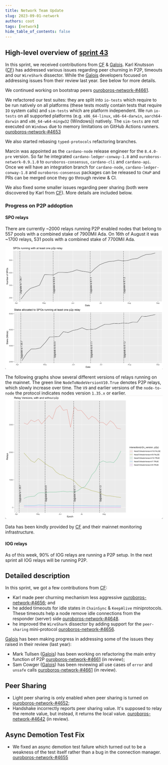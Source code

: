 ```yaml
---
title: Network Team Update
slug: 2023-09-01-network
authors: coot
tags: [network]
hide_table_of_contents: false
---
```


## High-level overview of [sprint 43][sprint-43]

In this sprint, we received contributions from [CF] & [Galois].  Karl Knutsson
([CF]) has addressed various issues regarding peer churning in P2P, timeouts
and our `WireShark` dissector.  While the [Galois] developers focused on
addressing issues from their review last year. See below for more details.

We continued working on bootstrap peers [ouroboros-network-#4661].

We refactored our test suites: they are split into `io-tests` which require to
be run natively on all platforms (these tests mostly contain tests that
require `IO` system calls) and `sim-tests` which are platform independent.  We
run `io-tests` on all supported platforms (e.g. `x86_64-linux`,
`x86-64-darwin`, `aarch64-darwin` and `x86_64-w64-mingw32` (Windows)) natively.
The `sim-tests` are not executed on `Windows` due to memory limitations on
GitHub Actions runners. [ouroboros-network-#4653]

We also started rebasing `typed-protocols` refactoring branches.

Marcin was appointed as the `cardano-node` release engineer for the `8.4.0-pre`
version.  So far he integrated `cardano-ledger-conway-1.8` and
`ouroboros-network-0.9.1.0` to `ouroboros-consensus`, `cardano-cli` and
`cardano-api`.  Once we will have an integration branch for `cardano-node`,
`cardano-ledger-conway-1.8` and `ouroboros-consensus` packages can be released
to `CHaP` and PRs can be merged once they go through review & CI.

We also fixed some smaller issues regarding peer sharing (both were discovered
by Karl from [CF]). More details are included below.

### Progress on P2P addoption

#### SPO relays

There are currently ~2000 relays running P2P
enabled nodes that belong to 557 pools with a combined stake of 7900Mil Ada. On
16th of August it was ~1700 relays, 531 pools with a combined stake of 7700Mil
Ada.

![P2P relays](/images/network/2023-08-31-p2p-relays.png)

The following graphs show several different versions of relays running on the mainnet.  The
green line `NodeToNodeVersionV10.True` denotes P2P relays, which slowly
increase over time.  The `V9` and earlier versions of the `node-to-node`
the protocol indicates nodes version `1.35.x` or earlier.
![node versions](/images/network/2023-08-31-relay-versions.png)

Data has been kindly provided by [CF] and their mainnet monitoring
infrastructure.

#### IOG relays

As of this week, 90% of IOG relays are running a P2P setup. In the next sprint all
IOG relays will be running P2P.

## Detailed description

In this sprint, we got a few contributions from [CF]:
* Karl made peer churning mechanism less aggressive [ouroboros-network-#4656]; and
* he added timeouts for idle states in `ChainSync` & `KeepAlive`
  miniprotocols.  These timeouts help a node remove idle connections from the
  responder (server) side [ouroboros-network-#4648].
* he improved the `WireShark` dissector by adding support for the `peer-sharing` mini-protocol [ouroboros-network-#4656].

[Galois] has been making progress in addressing some of the issues they raised in their review (last year):
* Mark Tullsen ([Galois]) has been working on refactoring the main entry function of P2P [ouroboros-network-#4661] (in review);
* Sam Cowger ([Galois]) has been reviewing all use cases of `error` and `unsafe` calls
  [ouroboros-network-#4661] (in review).

## Peer Sharing

* Light peer sharing is only enabled when peer sharing is turned on [ouroboros-network-#4652];
* Handshake incorrectly reports peer sharing value.  It's supposed to relay the
  remote value, but instead, it returns the local value. [ouroboros-network-#4642] (in review).

## Async Demotion Test Fix

* We fixed an async demotion test failure which turned out to be a weakness of
  the test itself rather than a bug in the connection manager. [ouroboros-network-#4655]

[CF]: https://cardanofoundation.org/
[Galois]: https://galois.com/
[sprint-43]: https://github.com/orgs/input-output-hk/projects/19/views/16?filterQuery=sprint%3A%22sprint+43%22
[ouroboros-network-#4615]: https://github.com/input-output-hk/ouroboros-network/issues/4615
[ouroboros-network-#4648]: https://github.com/input-output-hk/ouroboros-network/pull/4648
[ouroboros-network-#4653]: https://github.com/input-output-hk/ouroboros-network/issues/4653
[ouroboros-network-#4656]: https://github.com/input-output-hk/ouroboros-network/pull/4656
[ouroboros-network-#4657]: https://github.com/input-output-hk/ouroboros-network/pull/4657
[ouroboros-network-#4660]: https://github.com/input-output-hk/ouroboros-network/pull/4660
[ouroboros-network-#4661]: https://github.com/input-output-hk/ouroboros-network/pull/4661
[ouroboros-network-#4652]: https://github.com/input-output-hk/ouroboros-network/pull/4652
[ouroboros-network-#4642]: https://github.com/input-output-hk/ouroboros-network/issues/4642
[ouroboros-network-#4655]: https://github.com/input-output-hk/ouroboros-network/issues/4655
